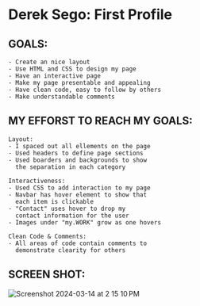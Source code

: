 # Derek Sego: First Profile
## GOALS:
```
- Create an nice layout
- Use HTML and CSS to design my page
- Have an interactive page
- Make my page presentable and appealing
- Have clean code, easy to follow by others
- Make understandable comments
```

## MY EFFORST TO REACH MY GOALS:
```
Layout:
- I spaced out all ellements on the page
- Used headers to define page sections
- Used boarders and backgrounds to show
  the separation in each category

Interactiveness:
- Used CSS to add interaction to my page
- Navbar has hover element to show that
  each item is clickable
- "Contact" uses hover to drop my
  contact information for the user
- Images under "my.WORK" grow as one hovers

Clean Code & Comments:
- All areas of code contain comments to
  demonstrate clearity for others
``` 
## SCREEN SHOT:

![Screenshot 2024-03-14 at 2 15 10 PM](https://github.com/sego37/First-Profile/assets/63138641/afbc2f50-ca66-49ee-9fdf-ba5b0aab5f30)

